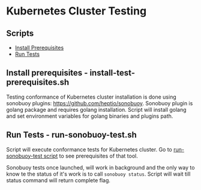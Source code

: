 # Kubernetes Cluster Testing

## Scripts

<!-- TOC -->

- [Install Prerequisites](#prerequisites-installation)
- [Run Tests](#test-run)
   
<!-- /TOC -->

## Install prerequisites - install-test-prerequisites.sh

Testing conformance of Kubernetes cluster installation is done using sonobuoy plugins: https://github.com/heptio/sonobuoy. Sonobuoy plugin is golang package and requires golang installation. Script will install golang and set environment variables for golang binaries and plugins path. 

## Run Tests - run-sonobuoy-test.sh

Script will execute conformance tests for Kubernetes cluster. Go to [run-sonobuoy-test script](run-sonobuoy-test.sh) to see prerequisites of that tool. 

Sonobuoy tests once launched, will work in background and the only way to know te the status of it's work is to call `sonobuoy status`. Script will wait till status command will return complete flag.

